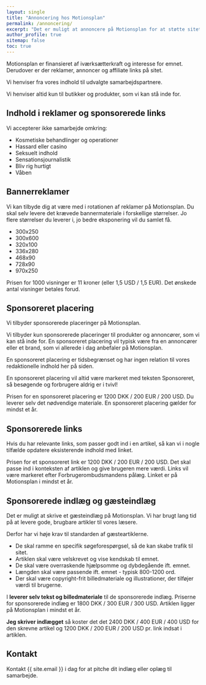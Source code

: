 ```yaml
---
layout: single
title: "Annoncering hos Motionsplan"
permalink: /annoncering/
excerpt: "Det er muligt at annoncere på Motionsplan for at støtte sitet."
author_profile: true
sitemap: false
toc: true
---
```


Motionsplan er finansieret af iværksætterkraft og interesse for emnet. Derudover er der reklamer, annoncer og affiliate links på sitet.

Vi henviser fra vores indhold til udvalgte samarbejdspartnere.

Vi henviser altid kun til butikker og produkter, som vi kan stå inde for.

## Indhold i reklamer og sponsorerede links

Vi accepterer ikke samarbejde omkring:

- Kosmetiske behandlinger og operationer
- Hassard eller casino
- Seksuelt indhold
- Sensationsjournalistik
- Bliv rig hurtigt
- Våben

## Bannerreklamer

Vi kan tilbyde dig at være med i rotationen af reklamer på Motionsplan. Du skal selv levere det krævede bannermateriale i forskellige størrelser. Jo flere størrelser du leverer i, jo bedre eksponering vil du samlet få.

- 300x250
- 300x600
- 320x100
- 336x280
- 468x90
- 728x90
- 970x250

Prisen for 1000 visninger er 11 kroner (eller 1,5 USD / 1,5 EUR). Det ønskede antal visninger betales forud.

## Sponsoreret placering

Vi tilbyder sponsorerede placeringer på Motionsplan.

Vi tilbyder kun sponsorerede placeringer til produkter og annoncører, som vi kan stå inde for. En sponsoreret placering vil typisk være fra en annoncører eller et brand, som vi allerede i dag anbefaler på Motionsplan.

En sponsoreret placering er tidsbegrænset og har ingen relation til vores redaktionelle indhold her på siden.

En sponsoreret placering vil altid være markeret med teksten Sponsoreret, så besøgende og forbrugere aldrig er i tvivl!

Prisen for en sponsoreret placering er 1200 DKK / 200 EUR / 200 USD. Du leverer selv det nødvendige materiale. En sponsoreret placering gælder for mindst et år.

## Sponsorerede links

Hvis du har relevante links, som passer godt ind i en artikel, så kan vi i nogle tilfælde opdatere eksisterende indhold med linket.

Prisen for et sponsoreret link er 1200 DKK / 200 EUR / 200 USD. Det skal passe ind i konteksten af artiklen og give brugeren mere værdi. Links vil være markeret efter Forbrugerombudsmandens pålæg. Linket er på Motionsplan i mindst et år.

## Sponsorerede indlæg og gæsteindlæg

Det er muligt at skrive et gæsteindlæg på Motionsplan. Vi har brugt lang tid på at levere gode, brugbare artikler til vores læsere.

Derfor har vi høje krav til standarden af gæsteartiklerne.

- De skal ramme en specifik søgeforespørgsel, så de kan skabe trafik til sitet.
- Artiklen skal være velskrevet og vise kendskab til emnet.
- De skal være overraskende hjælpsomme og dybdegående ift. emnet.
- Længden skal være passende ift. emnet - typisk 800-1200 ord.
- Der skal være copyright-frit billedmateriale og illustrationer, der tilføjer værdi til brugerne.

I **leverer selv tekst og billedmateriale** til de sponsorerede indlæg. Priserne for sponsorerede indlæg er 1800 DKK / 300 EUR / 300 USD. Artiklen ligger på Motionsplan i mindst et år.

**Jeg skriver indlægget** så koster det det 2400 DKK / 400 EUR / 400 USD for den skrevne artikel og 1200 DKK / 200 EUR / 200 USD pr. link indsat i artiklen.

## Kontakt

Kontakt {{ site.email }} i dag for at pitche dit indlæg eller oplæg til samarbejde.
